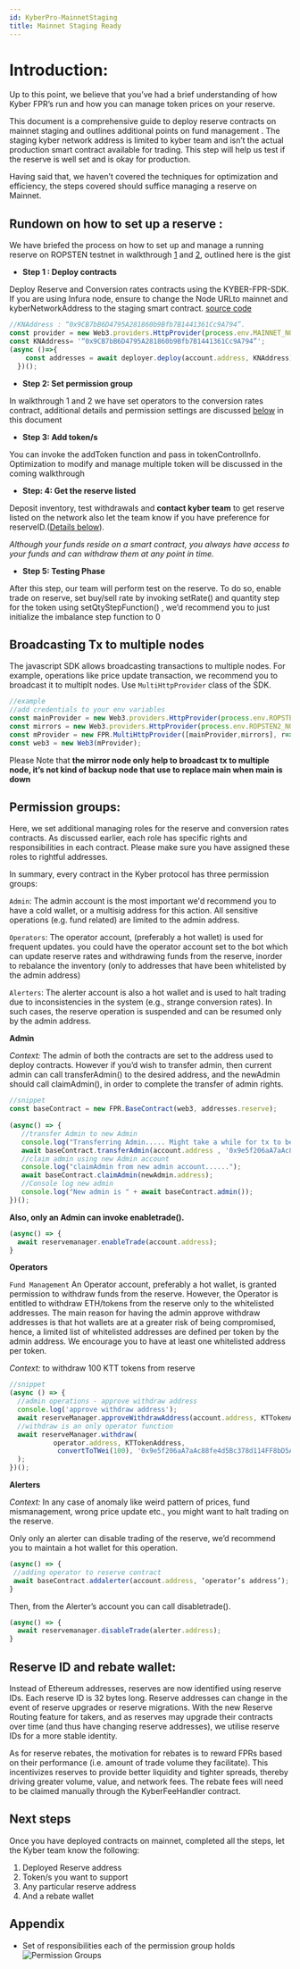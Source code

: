 ```yaml
---
id: KyberPro-MainnetStaging
title: Mainnet Staging Ready
---
```

[//]: # (tagline)

# Introduction:

Up to this point, we believe that you’ve had a brief understanding of how Kyber FPR’s run and how you can manage token prices on your reserve. 

This document is a comprehensive guide to deploy reserve contracts on mainnet staging and outlines additional points on fund management . The staging kyber network address is limited to kyber team and isn’t the actual production smart contract available for trading. This step will help us test if the reserve is well set and is okay for production.

Having said that, we haven’t covered the techniques for optimization and efficiency, the steps covered should suffice managing a reserve on Mainnet.

## Rundown on how to set up a reserve : 

We have briefed the process on how to set up and manage a running reserve on ROPSTEN testnet in walkthrough [1](kyberpro-walkthrough1.md) and [2](/kyberpro-walkthrough2.md), outlined here is the gist

* **Step 1 : Deploy contracts** 

Deploy Reserve and Conversion rates contracts using the KYBER-FPR-SDK. If you are using Infura node, ensure to change the Node URLto mainnet and kyberNetworkAddress to the staging smart contract. 
[source code](https://github.com/KyberNetwork/kyber-pro/tree/master/tutorials/scripts)
```js
//KNAddress : “0x9CB7bB6D4795A281860b9Bfb7B1441361Cc9A794”. 
const provider = new Web3.providers.HttpProvider(process.env.MAINNET_NODE_URL)
const KNAddress= '“0x9CB7bB6D4795A281860b9Bfb7B1441361Cc9A794”';
(async ()=>{
    const addresses = await deployer.deploy(account.address, KNAddress);
  })();
```
* **Step 2: Set permission group**

In walkthrough 1 and 2 we have set operators to the conversion rates contract, additional details and permission settings are discussed [below](#Permission-groups) in this document

* **Step 3: Add token/s**

You can invoke the addToken function and pass in tokenControlInfo. Optimization to modify and manage multiple token will be discussed in the coming walkthrough

* **Step: 4: Get the reserve listed**

Deposit inventory, test withdrawals and **contact kyber team** to get reserve listed on the network also let the team know if you have preference for reserveID.([Details below](#Reserve-ID-and-rebate-wallet)).

*Although your funds reside on a smart contract, you always have access to your funds and can withdraw them at any point in time.*

* **Step 5: Testing Phase**

After this step, our team will perform test on the reserve. To do so, enable trade on reserve, set buy/sell rate by invoking setRate() and quantity step for the token using setQtyStepFunction() , we’d recommend you to just initialize the imbalance step function to 0

## Broadcasting Tx to multiple nodes

The javascript SDK allows broadcasting transactions to multiple nodes. For example, operations like price update transaction, we recommend you to broadcast it to multiplt nodes. Use `MultiHttpProvider` class of the SDK.

```js 
//example 
//add credentials to your env variables
const mainProvider = new Web3.providers.HttpProvider(process.env.ROPSTEN_NODE_URL)
const mirrors = new Web3.providers.HttpProvider(process.env.ROPSTEN2_NODE_URL);
const mProvider = new FPR.MultiHttpProvider([mainProvider,mirrors], r=>{ console.log("node result",r); })
const web3 = new Web3(mProvider);
```
Please Note that **the mirror node only help to broadcast tx to multiple node, it’s not kind of backup node that use to replace main when main is down**

## Permission groups: 
Here, we set additional managing roles for the reserve and conversion rates contracts. As discussed earlier, each role has specific rights and responsibilities in each contract. Please make sure you have assigned these roles to rightful addresses.

In summary, every contract in the Kyber protocol has three permission groups:

`Admin`:
The admin account is the most important we'd recommend you to have a cold wallet, or a multisig address for this action. All sensitive operations (e.g. fund related) are limited to the admin address.

`Operators`:
The operator account, (preferably a hot wallet) is used for frequent updates. you could have the operator account set to the bot which can update reserve rates and withdrawing funds from the reserve, inorder to rebalance the inventory (only to addresses that have been whitelisted by the admin address)

`Alerters`: 
The alerter account is also a hot wallet and is used to halt trading due to inconsistencies in the system (e.g., strange conversion rates). In such cases, the reserve operation is suspended and can be resumed only by the admin address.

**Admin**

*Context:* The admin of both the contracts are set to the address used to deploy contracts. However if you’d wish to transfer admin, then current admin can call transferAdmin() to the desired address, and the newAdmin should call claimAdmin(), in order to complete the transfer of admin rights.

```js
//snippet
const baseContract = new FPR.BaseContract(web3, addresses.reserve);
 
(async() => {
   //transfer Admin to new Admin
   console.log("Transferring Admin..... Might take a while for tx to be mined ");
   await baseContract.transferAdmin(account.address , '0x9e5f206aA7aAc88fe4d5Bc378d114FF8bD5A67c5');
   //claim admin using new Admin account
   console.log("claimAdmin from new admin account......");
   await baseContract.claimAdmin(newAdmin.address);
   //Console log new admin
   console.log("New admin is " + await baseContract.admin());
})();
```

**Also, only an Admin can invoke enabletrade().**

```js
(async() => {
  await reservemanager.enableTrade(account.address);
}
```
**Operators**

`Fund Management`
An Operator account, preferably a hot wallet, is granted permission to withdraw funds from the reserve. However, the Operator is entitled to withdraw ETH/tokens from the reserve only to the whitelisted addresses. The main reason for having the admin approve withdraw addresses is that hot wallets are at a greater risk of being compromised, hence, a limited list of whitelisted addresses are defined per token by the admin address. We encourage you to have at least one whitelisted address per token.


*Context:* to withdraw 100 KTT tokens from reserve 
```js
//snippet
(async () => {
  //admin operations - approve withdraw address
  console.log('approve withdraw address');
  await reserveManager.approveWithdrawAddress(account.address, KTTokenAddress, '0x9e5f206aA7aAc88fe4d5Bc378d114FF8bD5A67c5');
  //withdraw is an only operator function
  await reserveManager.withdraw(
           operator.address, KTTokenAddress,
            convertToTWei(100), '0x9e5f206aA7aAc88fe4d5Bc378d114FF8bD5A67c5'
  );
})();
```
**Alerters**

*Context:* In any case of anomaly like weird pattern of prices, fund mismanagement, wrong price update etc., you might want to halt trading on the reserve. 

Only only an alerter can disable trading of the reserve, we’d recommend you to maintain a hot wallet for this operation.

```js
(async() => {
 //adding operator to reserve contract
 await baseContract.addalerter(account.address, ‘operator’s address’);
}
```
Then, from the Alerter’s account you can call disabletrade().

```js
(async() => {
  await reservemanager.disableTrade(alerter.address);
}
```

## Reserve ID and rebate wallet:

Instead of Ethereum addresses, reserves are now identified using reserve IDs. Each reserve ID is 32 bytes long. Reserve addresses can change in the event of reserve upgrades or reserve migrations. With the new Reserve Routing feature for takers, and as reserves may upgrade their contracts over time (and thus have changing reserve addresses), we utilise reserve IDs for a more stable identity.

As for reserve rebates, the motivation for rebates is to reward FPRs based on their performance (i.e. amount of trade volume they facilitate). This incentivizes reserves to provide better liquidity and tighter spreads, thereby driving greater volume, value, and network fees. The rebate fees will need to be claimed manually through the KyberFeeHandler contract. 


## Next steps
Once you have deployed contracts on mainnet, completed all the steps, let the Kyber team know the following:
1. Deployed Reserve address
2. Token/s you want to support
3. Any particular reserve address
4. And a rebate wallet

## Appendix

* Set of responsibilities each of the permission group holds
![Permission Groups](/uploads/perm.png)